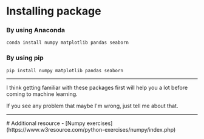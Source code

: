 # Installing package
### By using Anaconda
`conda install numpy matplotlib pandas seaborn`
### By using pip
`pip install numpy matplotlib pandas seaborn`

<hr>

I think getting familiar with these packages first will help you a lot before coming to machine learning.

If you see any problem that maybe I'm wrong, just tell me about that.

<hr>
# Additional resource
- [Numpy exercises](https://www.w3resource.com/python-exercises/numpy/index.php)